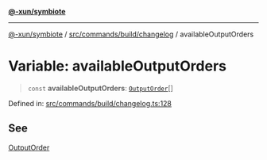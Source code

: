 [**@-xun/symbiote**](../../../../../README.md)

***

[@-xun/symbiote](../../../../../README.md) / [src/commands/build/changelog](../README.md) / availableOutputOrders

# Variable: availableOutputOrders

> `const` **availableOutputOrders**: [`OutputOrder`](../enumerations/OutputOrder.md)[]

Defined in: [src/commands/build/changelog.ts:128](https://github.com/Xunnamius/symbiote/blob/ee28fd25e233e1ad9b7043e0faa8defae74dbe7b/src/commands/build/changelog.ts#L128)

## See

[OutputOrder](../enumerations/OutputOrder.md)
